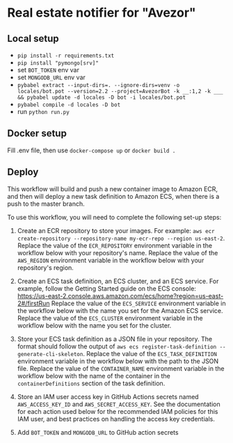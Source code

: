 # Real estate notifier for "Avezor"

## Local setup

- `pip install -r requirements.txt`
- `pip install "pymongo[srv]"`
- set `BOT_TOKEN` env var
- set `MONGODB_URL` env var
- `pybabel extract --input-dirs=. --ignore-dirs=venv -o locales/bot.pot --version=2.2 --project=AvezorBot -k __:1,2 -k ___ && pybabel update -d locales -D bot -i locales/bot.pot`
- `pybabel compile -d locales -D bot`
- run `python run.py`

## Docker setup

Fill .env file, then
use `docker-compose up` or `docker build .`

## Deploy

 This workflow will build and push a new container image to Amazon ECR,
 and then will deploy a new task definition to Amazon ECS, when there is a push to the master branch.

 To use this workflow, you will need to complete the following set-up steps:

 1. Create an ECR repository to store your images.
    For example: `aws ecr create-repository --repository-name my-ecr-repo --region us-east-2`.
    Replace the value of the `ECR_REPOSITORY` environment variable in the workflow below with your repository's name.
    Replace the value of the `AWS_REGION` environment variable in the workflow below with your repository's region.

 2. Create an ECS task definition, an ECS cluster, and an ECS service.
    For example, follow the Getting Started guide on the ECS console:
      https://us-east-2.console.aws.amazon.com/ecs/home?region=us-east-2#/firstRun
    Replace the value of the `ECS_SERVICE` environment variable in the workflow below with the name you set for the Amazon ECS service.
    Replace the value of the `ECS_CLUSTER` environment variable in the workflow below with the name you set for the cluster.

 3. Store your ECS task definition as a JSON file in your repository.
    The format should follow the output of `aws ecs register-task-definition --generate-cli-skeleton`.
    Replace the value of the `ECS_TASK_DEFINITION` environment variable in the workflow below with the path to the JSON file.
    Replace the value of the `CONTAINER_NAME` environment variable in the workflow below with the name of the container
    in the `containerDefinitions` section of the task definition.

 4. Store an IAM user access key in GitHub Actions secrets named `AWS_ACCESS_KEY_ID` and `AWS_SECRET_ACCESS_KEY`.
    See the documentation for each action used below for the recommended IAM policies for this IAM user,
    and best practices on handling the access key credentials.
    
 5. Add `BOT_TOKEN` and `MONGODB_URL` to GitHub action secrets
